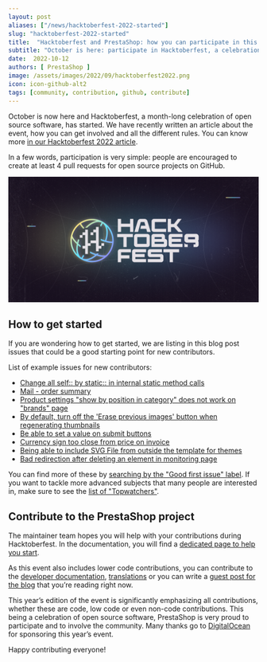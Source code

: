 ```yaml
---
layout: post
aliases: ["/news/hacktoberfest-2022-started"]
slug: "hacktoberfest-2022-started"
title:  "Hacktoberfest and PrestaShop: how you can participate in this 2022 edition"
subtitle: "October is here: participate in Hacktoberfest, a celebration of open source software!"
date:  2022-10-12
authors: [ PrestaShop ]
image: /assets/images/2022/09/hacktoberfest2022.png
icon: icon-github-alt2
tags: [community, contribution, github, contribute]
---
```


October is now here and Hacktoberfest, a month-long celebration of open source software, has started. We have recently written an article about the event, how you can get involved and all the different rules. You can know more [in our Hacktoberfest 2022 article](/news/hacktoberfest-2022/).

In a few words, participation is very simple: people are encouraged to create at least 4 pull requests for open source projects on GitHub.

![Hacktoberfest 2022](/assets/images/2022/09/hacktoberfest2022.png)
## How to get started

If you are wondering how to get started, we are listing in this blog post issues that could be a good starting point for new contributors.

List of example issues for new contributors:


- [Change all self:: by static:: in internal static method calls](https://github.com/PrestaShop/PrestaShop/issues/25827)
- [Mail - order summary](https://github.com/PrestaShop/PrestaShop/issues/25796)
- [Product settings "show by position in category" does not work on "brands" page](https://github.com/PrestaShop/PrestaShop/issues/25222)
- [By default, turn off the 'Erase previous images' button when regenerating thumbnails](https://github.com/PrestaShop/PrestaShop/issues/20962)
- [Be able to set a value on submit buttons](https://github.com/PrestaShop/PrestaShop/issues/20838)
- [Currency sign too close from price on invoice](https://github.com/PrestaShop/PrestaShop/issues/20633)
- [Being able to include SVG File from outside the template for themes](https://github.com/PrestaShop/PrestaShop/issues/20354)
- [Bad redirection after deleting an element in monitoring page](https://github.com/PrestaShop/PrestaShop/issues/19576)

You can find more of these by [searching by the "Good first issue" label](https://github.com/PrestaShop/PrestaShop/issues?q=is%3Aissue+is%3Aopen+-label%3A%22PR+Available%22+label%3AReady+label%3A%22Good+first+issue%22). If you want to tackle more advanced subjects that many people are interested in, make sure to see the [list of "Topwatchers"](https://github.com/PrestaShop/PrestaShop/issues?q=is%3Aissue+is%3Aopen+-label%3A%22PR+Available%22+label%3AReady+label%3ATopwatchers).

## Contribute to the PrestaShop project

The maintainer team hopes you will help with your contributions during Hacktoberfest. In the documentation, you will find a [dedicated page to help you start](https://devdocs.prestashop-project.org/8/contribute/).

As this event also includes lower code contributions, you can contribute to the [developer documentation](https://devdocs.prestashop-project.org/8/), [translations](https://crowdin.com/project/prestashop-official) or you can write a [guest post for the blog](https://build.prestashop-project.org/howtos/misc/how-to-write-on-this-blog/) that you’re reading right now.

This year’s edition of the event is significantly emphasizing all contributions, whether these are code, low code or even non-code contributions. This being a celebration of open source software, PrestaShop is very proud to participate and to involve the community. Many thanks go to [DigitalOcean](https://www.digitalocean.com) for sponsoring this year’s event.

Happy contributing everyone!
